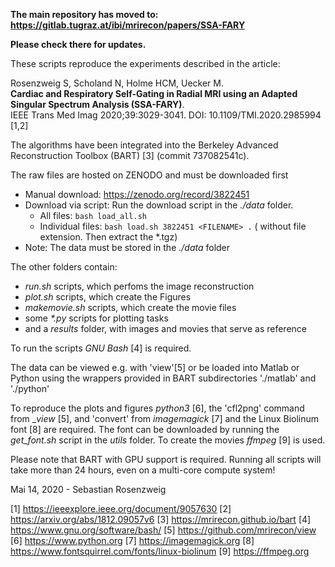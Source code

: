 **The main repository has moved to: https://gitlab.tugraz.at/ibi/mrirecon/papers/SSA-FARY**

**Please check there for updates.**



These scripts reproduce the experiments described in the article:

Rosenzweig S, Scholand N, Holme HCM, Uecker M. <br>
 **Cardiac and Respiratory Self-Gating in Radial MRI using an Adapted Singular Spectrum Analysis (SSA-FARY)**. <br>
IEEE Trans Med Imag 2020;39:3029-3041. DOI: 10.1109/TMI.2020.2985994 [1,2]

The algorithms have been integrated into the Berkeley Advanced Reconstruction Toolbox (BART) [3] (commit 737082541c).

The raw files are hosted on ZENODO and must be downloaded first
- Manual download: https://zenodo.org/record/3822451
- Download via script: Run the download script in the _./data_ folder.
  - All files: `bash load_all.sh` 
  - Individual files: `bash load.sh 3822451 <FILENAME> .` (<FILENAME> without file extension. Then extract the *.tgz)
- Note: The data must be stored in the _./data_ folder

The other folders contain:
- _run.sh_ scripts, which perfoms the image reconstruction
- _plot.sh_ scripts, which create the Figures
- _makemovie.sh_ scripts, which create the movie files
- some _*.py_ scripts for plotting tasks
- and a _results_ folder, with images and movies that serve as reference

To run the scripts _GNU Bash_ [4] is required.

The data can be viewed e.g. with 'view'[5] or be loaded into Matlab or Python
using the wrappers provided in BART subdirectories './matlab' and './python'

To reproduce the plots and figures _python3_ [6], the 'cfl2png' command from
__view_ [5], and 'convert' from _imagemagick_ [7] and the Linux Biolinum font [8]
are required. The font can be downloaded by running the _get_font.sh_ script
in the _utils_ folder. To create the movies _ffmpeg_ [9] is used.

Please note that BART with GPU support is required.
Running all scripts will take more than 24 hours, even on a multi-core compute system!



Mai 14, 2020 - Sebastian Rosenzweig

[1] https://ieeexplore.ieee.org/document/9057630
[2] https://arxiv.org/abs/1812.09057v6
[3] https://mrirecon.github.io/bart
[4] https://www.gnu.org/software/bash/
[5] https://github.com/mrirecon/view
[6] https://www.python.org
[7] https://imagemagick.org
[8] https://www.fontsquirrel.com/fonts/linux-biolinum
[9] https://ffmpeg.org
